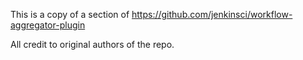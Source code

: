 This is a copy of a section of https://github.com/jenkinsci/workflow-aggregator-plugin

All credit to original authors of the repo.
